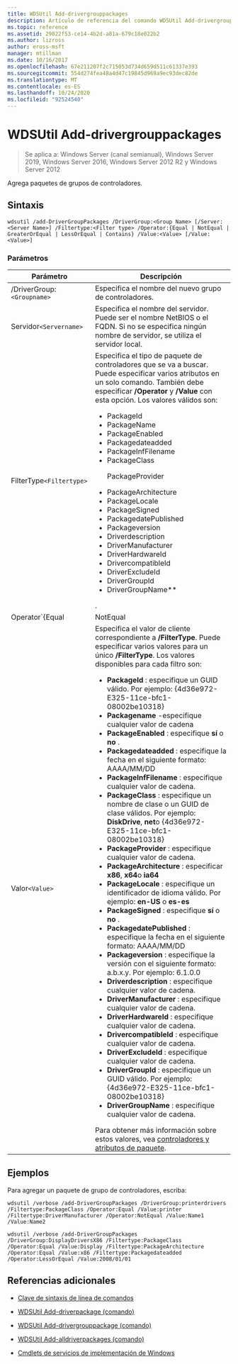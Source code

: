 ```yaml
---
title: WDSUtil Add-drivergrouppackages
description: Artículo de referencia del comando WDSUtil Add-drivergrouppackages, que agrega paquetes de grupos de controladores.
ms.topic: reference
ms.assetid: 29022f53-ce14-4b2d-a81a-679c18e022b2
ms.author: lizross
author: eross-msft
manager: mtillman
ms.date: 10/16/2017
ms.openlocfilehash: 67e211207f2c715053d734d659d511c61337e393
ms.sourcegitcommit: 554d274fea48a4d47c19845d969a9ec93dec82de
ms.translationtype: MT
ms.contentlocale: es-ES
ms.lasthandoff: 10/24/2020
ms.locfileid: "92524540"
---
```

# <a name="wdsutil-add-drivergrouppackages"></a>WDSUtil Add-drivergrouppackages

> Se aplica a: Windows Server (canal semianual), Windows Server 2019, Windows Server 2016, Windows Server 2012 R2 y Windows Server 2012

Agrega paquetes de grupos de controladores.

## <a name="syntax"></a>Sintaxis

```
wdsutil /add-DriverGroupPackages /DriverGroup:<Group Name> [/Server:<Server Name>] /Filtertype:<Filter type> /Operator:{Equal | NotEqual | GreaterOrEqual | LessOrEqual | Contains} /Value:<Value> [/Value:<Value>]
```

### <a name="parameters"></a>Parámetros

| Parámetro | Descripción |
|--|--|
| /DriverGroup:`<Groupname>` | Especifica el nombre del nuevo grupo de controladores. |
| Servidor`<Servername>` | Especifica el nombre del servidor. Puede ser el nombre NetBIOS o el FQDN. Si no se especifica ningún nombre de servidor, se utiliza el servidor local. |
| FilterType`<Filtertype>` | Especifica el tipo de paquete de controladores que se va a buscar. Puede especificar varios atributos en un solo comando. También debe especificar **/Operator** y **/Value** con esta opción. Los valores válidos son:<ul><li>PackageId</li><li>PackageName</li><li>PackageEnabled</li><li>Packagedateadded</li><li>PackageInfFilename</li><li>PackageClass<p>PackageProvider</li><li>PackageArchitecture</li><li>PackageLocale</li><li>PackageSigned</li><li>PackagedatePublished</li><li>Packageversion</li><li>Driverdescription</li><li>DriverManufacturer</li><li>DriverHardwareId</li><li>DrivercompatibleId</li><li>DriverExcludeId</li><li>DriverGroupId</li><li>DriverGroupName**</li></ul>. |
| Operator`{Equal|NotEqual|GreaterOrEqual|LessOrEqual|Contains}` | Especifica la relación entre el atributo y los valores. Solo se puede especificar **Contains** con atributos de cadena. Solo puede especificar **Equal**, **NotEqual**, **GreaterOrEqual** y **LessOrEqual** con los atributos Date y version. |
| Valor`<Value>` | Especifica el valor de cliente correspondiente a **/FilterType**. Puede especificar varios valores para un único **/FilterType**. Los valores disponibles para cada filtro son:<ul><li>**PackageId** : especifique un GUID válido. Por ejemplo: {4d36e972-E325-11ce-bfc1-08002be10318}</li><li>**Packagename** -especifique cualquier valor de cadena</li><li>**PackageEnabled** : especifique **sí** o **no** .</li><li>**Packagedateadded** : especifique la fecha en el siguiente formato: AAAA/MM/DD</li><li>**PackageInfFilename** : especifique cualquier valor de cadena.</li><li>**PackageClass** : especifique un nombre de clase o un GUID de clase válidos. Por ejemplo: **DiskDrive**, **net**o {4d36e972-E325-11ce-bfc1-08002be10318}</li><li>**PackageProvider** : especifique cualquier valor de cadena.</li><li>**PackageArchitecture** : especificar **x86**, **x64**o **ia64**</li><li>**PackageLocale** : especifique un identificador de idioma válido. Por ejemplo: **en-US** o **es-es**</li><li>**PackageSigned** : especifique **sí** o **no** .</li><li>**PackagedatePublished** : especifique la fecha en el siguiente formato: AAAA/MM/DD</li><li>**Packageversion** : especifique la versión con el siguiente formato: a.b.x.y. Por ejemplo: 6.1.0.0</li><li>**Driverdescription** : especifique cualquier valor de cadena.</li><li>**DriverManufacturer** : especifique cualquier valor de cadena.</li><li>**DriverHardwareId** : especifique cualquier valor de cadena.</li><li>**DrivercompatibleId** : especifique cualquier valor de cadena.</li><li>**DriverExcludeId** : especifique cualquier valor de cadena.</li><li>**DriverGroupId** : especifique un GUID válido. Por ejemplo: {4d36e972-E325-11ce-bfc1-08002be10318}</li><li>**DriverGroupName** : especifique cualquier valor de cadena.</li></ul> Para obtener más información sobre estos valores, vea [controladores y atributos de paquete](/previous-versions/windows/it-pro/windows-server-2008-R2-and-2008/dd759262(v=ws.11)). |

## <a name="examples"></a>Ejemplos

Para agregar un paquete de grupo de controladores, escriba:

```
wdsutil /verbose /add-DriverGroupPackages /DriverGroup:printerdrivers /Filtertype:PackageClass /Operator:Equal /Value:printer /Filtertype:DriverManufacturer /Operator:NotEqual /Value:Name1 /Value:Name2
```

```
wdsutil /verbose /add-DriverGroupPackages /DriverGroup:DisplayDriversX86 /Filtertype:PackageClass /Operator:Equal /Value:Display /Filtertype:PackageArchitecture /Operator:Equal /Value:x86 /Filtertype:Packagedateadded /Operator:LessOrEqual /Value:2008/01/01
```

## <a name="additional-references"></a>Referencias adicionales

- [Clave de sintaxis de línea de comandos](command-line-syntax-key.md)

- [WDSUtil Add-driverpackage (comando)](wdsutil-add-driverpackage.md)

- [WDSUtil Add-drivergrouppackage (comando)](wdsutil-add-drivergrouppackage.md)

- [WDSUtil Add-alldriverpackages (comando)](wdsutil-add-alldriverpackages.md)

- [Cmdlets de servicios de implementación de Windows](/powershell/module/wds)
